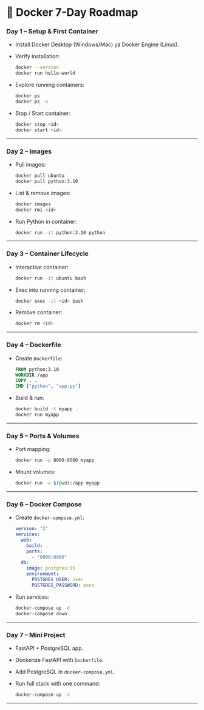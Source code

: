 # 🚀 Docker 7-Day Roadmap

### **Day 1 – Setup & First Container**

* Install Docker Desktop (Windows/Mac) ya Docker Engine (Linux).
* Verify installation:

  ```bash
  docker --version
  docker run hello-world
  ```
* Explore running containers:

  ```bash
  docker ps
  docker ps -a
  ```
* Stop / Start container:

  ```bash
  docker stop <id>
  docker start <id>
  ```

---

### **Day 2 – Images**

* Pull images:

  ```bash
  docker pull ubuntu
  docker pull python:3.10
  ```
* List & remove images:

  ```bash
  docker images
  docker rmi <id>
  ```
* Run Python in container:

  ```bash
  docker run -it python:3.10 python
  ```

---

### **Day 3 – Container Lifecycle**

* Interactive container:

  ```bash
  docker run -it ubuntu bash
  ```
* Exec into running container:

  ```bash
  docker exec -it <id> bash
  ```
* Remove container:

  ```bash
  docker rm <id>
  ```

---

### **Day 4 – Dockerfile**

* Create `Dockerfile`:

  ```dockerfile
  FROM python:3.10
  WORKDIR /app
  COPY . .
  CMD ["python", "app.py"]
  ```
* Build & run:

  ```bash
  docker build -t myapp .
  docker run myapp
  ```

---

### **Day 5 – Ports & Volumes**

* Port mapping:

  ```bash
  docker run -p 8000:8000 myapp
  ```
* Mount volumes:

  ```bash
  docker run -v $(pwd):/app myapp
  ```

---

### **Day 6 – Docker Compose**

* Create `docker-compose.yml`:

  ```yaml
  version: "3"
  services:
    web:
      build: .
      ports:
        - "8000:8000"
    db:
      image: postgres:15
      environment:
        POSTGRES_USER: user
        POSTGRES_PASSWORD: pass
  ```
* Run services:

  ```bash
  docker-compose up -d
  docker-compose down
  ```

---

### **Day 7 – Mini Project**

* FastAPI + PostgreSQL app.
* Dockerize FastAPI with `Dockerfile`.
* Add PostgreSQL in `docker-compose.yml`.
* Run full stack with one command:

  ```bash
  docker-compose up -d
  ```

---
